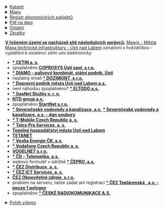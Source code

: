 <details>
<summary><u>Katastr</u></summary>
<a href="https://www.cuzk.cz/">CUZK</a><a href="https://ags.cuzk.cz/geoprohlizec/">Katastr mapy - dxf, dgn,..</a><a href="https://sgi-nahlizenidokn.cuzk.cz/marushka/default.aspx?themeid=3">Nahlížení do katastru - Marushka</a><a href="https://nahlizenidokn.cuzk.cz/">Nahlížení do katastru nemovitostí</a><a href="https://services.cuzk.cz/dgn/ku/">Katastr s dgn mapy</a><a href="https://services.cuzk.cz/dxf/ku/">Katastr s dxf mapy - v autocadu vložit - importovat dgn</a><a href="https://www.ikatastr.cz/">Ikatastr</a>
<a href="https://mawis.eu/utilityreport/mesta/">Mawis - Města</a>
</details>

<details>
<summary><u>Mapy</u></summary>
<a href="https://www.google.com/maps">Mapy Google</a><a href="https://mapy.cz/zakladni?x=14.0120590&y=50.6572500&z=11">Mapy Seznam</a><a href="https://api.mapy.cz/view?page=altitude">Nadmořská výška</a>
</details>

<details>
<summary><u>Registr ekonomických subjektů</u></summary>
<a href="https://www.rzp.cz/cgi-bin/aps_cacheWEB.sh?VSS_SERV=ZVWSBJFND">Živnost. rejstřík</a><a href="https://apl.czso.cz/irsw/">RES</a><a href="https://wwwinfo.mfcr.cz/ares/ares_es.html.cz">ARES</a>
</details>

<details>
<summary><u>Pdf na dwg</u></summary>
<a href="https://cadsofttools.com/cz/pdf-to-dwg-online/">Pdf na dwg online A</a><a href="https://www.zamzar.com/convert/pdf-to-dwg/">Pdf na dwg online B</a><a href="https://www.convertpdftoautocad.com/">Pdf na dwg online C</a><a href="https://www.google.com/search?q=pdf+to+dwg&rlz=1C1GCEA_enCZ1004CZ1004&oq=pdf+to+dwg&aqs=chrome.0.69i59l2j0i512l3j69i60l3.3375j0j7&sourceid=chrome&ie=UTF-8">Pdf na dwg online ostatní</a>
</details>

<details>
<summary><u>Ostatní</u></summary>
<a href="https://translate.google.cz/?hl=cs&sl=auto&tl=en&text=prodlou%C5%BEit&op=translate">Překladač Google</a><a href="https://communities-bentley-com.translate.goog/products/microstation/w/microstation__wiki/3274/microstation?_x_tr_sl=auto&_x_tr_tl=en&_x_tr_hl=cs&_x_tr_pto=wapp">Microstation wiki</a>
</details>

<details>
<summary><u>Zkratky</u></summary>
<b>DUR</b> - Dokumentace pro územní rozhodnutí
<b>DPS</b> - Dokumentace pro provedení stavby
<b>MOS</b> - Metal Oxide Semiconductor
</details>


<u><b>V řešeném území se nacházejí sítě následujících správců:</b></u>
<a href="https://mawis.eu/utilityreport/mesta/">Mawis - Města</a>
<a href="https://mapy.usti-nad-labem.cz/apps/tech_infrastruktura/">Mapa technické infrastruktury - Ústí nad Labem</a>
<i>označeni s hvězdičkou - vyjádření k existenci sítím umí elektronicky</i>

- <a href="https://www.cetin.cz/sit-cetin/vyjadrovani-o-existenci-siti"><b>* CETIN a. s.</b></a> 
- zpoplatněno <a href="https://www.coprosys.cz/vyjadreni-k-existenci-siti/"><b>  COPROSYS Ústí spol. s r.o.</b></a> 
- <a href="https://www.diamo.cz/cs/kontakty"><b> * DIAMO - palivový kombinát, státní podnik, Ústí</b></a> 
- neplatný email <a href="https://www.dozimont.cz/kontakty"><b> * DOZIMONT, s.r.o.</b></a> 
- <a href="https://dpmul.cz/index.php?art=5345"><b> * Dopravní podnik města Ústí nad Labem a.s.</b></a> 
- není náhodou zpoplatněno? <a href="https://ezadost.eltodo.cz/VES/ALL/Home"><b> * ELTODO a.s.</b></a> 
- <a href="https://dpo.gasnet.cz/zadost-o-stanovisko"><b> * GasNet Služby s. r. o.</b></a> 
- <a href="http://web.ntd.cz/index.html"><b> NTD group a.s.</b></a> 
- zpoplatněno <a href="https://www.starnet.cz/stavby/"><b> StartNet s.r.o.</b></a>
- <a href="https://zadosti.scvk.cz/Requests/reqMain.iface?site=scvk&reason=8"><b> * Severočeské vodovody a kanalizace, a.s.</b></a> <a href="https://zadosti.scvk.cz/Requests/reqMain.iface?site=scvk&reason=14"><b> * Severočeské vodovody a kanalizace, a.s. - dgn soubory</b></a>
- <a href="https://ochranasiti.t-mobile.cz/vyjadreni/index.php?r=steps/registration&step=applicant"><b>* T-Mobile Czech Republic a. s.</b></a>
- <a href="https://geoportal.cezdistribuce.cz/geoportal.ses/ves.aspx"><b>* Telco Pro Services, a. s.</b></a> 
- <a href="https://www.thmu.cz/rub-kontakty/rub-spojeni"><b> Tepelné hospodářství města Ústí nad Labem</b></a>
- <a href="https://www.tetanet.cz/"><b>TETANET</b></a>
- <a href="https://zadosti.vecr.cz/Requests/reqMain.iface"><b>* Veolia Energie ČR, a.s.</b></a> 
- <a href="https://www.zadostovyjadreni.cz/vodafone/"><b>* Vodafone Czech Republic a. s.</b></a> 
- <a href="https://www.vogelnet.cz/kontakty"><b> VOGELNET s.r.o.</b></a> 
- <a href="https://vyjadreni.cdt.cz/Request"><b>* ČD - Telematika, a.s.</b></a> 
- webový formulář v údržbě <a href="https://www.ceproas.cz/informace-pro-verejnost-a-zakazniky"><b> * ČEPRO, a.s.</b></a> 
- <a href="https://geoportal.cezdistribuce.cz/geoportal.ses/ves.aspx"><b>* ČEZ Distribuce, a. s.</b></a> 
- <a href="https://geoportal.cezdistribuce.cz/geoportal.ses/ves.aspx"><b>* ČEZ ICT Services, a. s. </b></a> 
- <a href="https://www.cez.cz/cs/o-cez/skupina-cez/vyznamne-spolecnosti-skupiny-cez/cez-obnovitelne-zdroje/kontakt"><b> ČEZ Obnovitelné zdroje, s.r.o.</b></a>
- problém na serveru, nelze zadat ani registraci <a href="https://geoportal.cezteplarenska.cz/WVP/Zadost/Identification"><b>* ČEZ Teplárenská , a.s.  - pouze 1 polygon</b></a> 
- zpoplatněno <a href="https://www.cra.cz/vyjadreni-o-existenci-siti"><b> * ČESKÉ RADIOKOMUNIKACE A.S.</b></a> 


<details>
<summary><u>Poloh výkres</u></summary>
<b>Vrstvy katastr:</b>
- odkrýt vrstvu  -> Polygony a Definiční body
- Vrstva Hranice parcel -> Vrstva27 - hranice parcel a ků
- Barva 1 - smazat
- Vrstva Polygony budovy -> Vrstva 8 - vnitřní kresba
- Vrstva Parcelní čísla - hranice parcel ( atributy textu - jiné písmo, font)
- Vrstva vnitřní kresba -> Vrstva 22 - výškopis
- vymazat -> značky bodu BP, značky budov a značky kultur
- t-mobile -> vymazat objekty a kruhy
- !!! vždy smazat - ohraničení polygonu, tabulky, popisky !!!!
- pdf nakreslit do vrstev
- popis ulic na vrstvu pop pč popisy
- hranice pozemku vymazat

<b>Microstation:</b>
- Referenční výkresy->vložit živě->kopie celého objektu vedle->posun zpět na stejne místo

  
  <details>
<summary><u>Plot výkres</u></summary>


- do plot souboru připojuji přes referenční výkresy poloh a trasa, pro každé území zvlašť
- Soubor - Modely - kopiruji, měním vlastnosti a měřítko pro jednotlive pohledy
- Referenční výkresy - přesunout, oříznout, maska ( výběr a vnitřek referenčního výkresu se ořízne ) 
- ořezat jednotlivé tabulky a legendy přes maska
- výkresy C.3.X = katastrální ( měřítko 1:1000 ) a C.4.X = koordinační ( měřítko 1:500 )
- výkresy C.3 a C.4 klad listů, měřítka 1:5000

</details>
